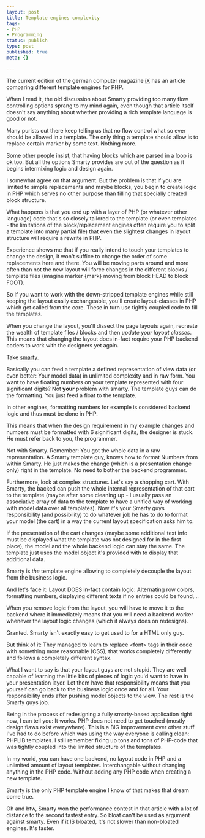 ```yaml
---
layout: post
title: Template engines complexity
tags:
- PHP
- Programming
status: publish
type: post
published: true
meta: {}

---
```

<p>The current edition of the german computer magazine <a href="http://www.heise.de/ix/">iX</a> has an article comparing different template engines for PHP.</p>
<p>When I read it, the old discussion about Smarty providing too many flow controlling options sprang to my mind again, even though that article itself doesn't say anything about whether providing a rich template language is good or not.</p>
<p>Many purists out there keep telling us that no flow control what so ever should be allowed in a template. The only thing a template should allow is to replace certain marker by some text. Nothing more.</p>
<p>Some other people insist, that having blocks which are parsed in a loop is ok too. But all the options Smarty provides are out of the question as it begins intermixing logic and design again.</p>
<p>I somewhat agree on that argument. But the problem is that if you are limited to simple replacements and maybe blocks, you begin to create logic in PHP which serves no other purpose than filling that specially created block structure.</p>
<p>What happens is that you end up with a layer of PHP (or whatever other language) code that's so closely tailored to the template (or even templates - the limitations of the block/replacement engines often require you to split a template into many partial file) that even the slightest changes in layout structure will require a rewrite in PHP.</p>
<p>Experience shows me that if you really intend to touch your templates to change the design, it won't suffice to change the order of some replacements here and there. You will be moving parts around and more often than not the new layout will force changes in the different blocks / template files (imagine marker {mark} moving from block HEAD to block FOOT).</p>
<p>So if you want to work with the down-stripped template engines while still keeping the layout easily exchangeable, you'll create layout-classes in PHP which get called from the core. These in turn use tightly coupled code to fill the templates.</p>
<p>When you change the layout, you'll dissect the page layouts again, recreate the wealth of template files / blocks and then <em>update your layout classes</em>. This means that changing the layout does in-fact require your PHP backend coders to work with the designers yet again.</p>
<p>Take <a href="http://smarty.php.net">smarty</a>.</p>
<p>Basically you can feed a template a defined representation of view data (or even better: Your model data) in unlimited complexity and in raw form. You want to have floating numbers on your template represented with four significant digits? Not <b>your</b> problem with smarty. The template guys can do the formatting. You just feed a float to the template.</p>
<p>In other engines, formatting numbers for example is considered backend logic and thus must be done in PHP.</p>
<p>This means that when the design requirement in my example changes and numbers must be formatted with 6 significant digits, the designer is stuck. He must refer back to you, the programmer.</p>
<p>Not with Smarty. Remember: You got the whole data in a raw representation. A Smarty template guy, knows how to format Numbers from within Smarty. He just makes the change (which is a presentation change only) right in the template. No need to bother the backend programmer.</p>
<p>Furthermore, look at complex structures. Let's say a shopping cart. With Smarty, the backed can push the whole internal representation of that cart to the template (maybe after some cleaning up - I usually pass an associative array of data to the template to have a unified way of working with model data over all templates). Now it's your Smarty guys responsibility (and possibility) to do whatever job he has to do to format your model (the cart) in a way the current layout specification asks him to.</p>
<p>If the presentation of the cart changes (maybe some additional text info must be displayed what the template was not designed for in the first place), the model and the whole backend logic can stay the same. The template just uses the model object it's provided with to display that additional data.</p>
<p>Smarty is <em>the</em> template engine allowing to completely decouple the layout from the business logic.</p>
<p>And let's face it: Layout DOES in-fact contain logic: Alternating row colors, formatting numbers, displaying different texts if no entries could be found,...</p>
<p>When you remove logic from the layout, you will have to move it to the backend where it immediately means that you will need a backend worker whenever the layout logic changes (which it always does on redesigns).</p>
<p>Granted. Smarty isn't exactly easy to get used to for a HTML only guy.</p>
<p>But think of it: They managed to learn to replace &lt;font&gt; tags in their code with something more reasonable (CSS), that works completely differently and follows a completely different syntax.</p>
<p>What I want to say is that your layout guys are not stupid. They are well capable of learning the little bits of pieces of logic you'd want to have in your presentation layer. Let them have that responsibility means that you yourself can go back to the business logic once and for all. Your responsibility ends after pushing model objects to the view. The rest is the Smarty guys job.</p>
<p>Being in the process of redesigning a fully smarty-based application right now, I can tell you: It works. PHP does not need to get touched (mostly - design flaws exist everywhere). This is a BIG improvement over other stuff I've had to do before which was using the way everyone is calling clean: PHPLIB templates. I still remember fixing up tons and tons of PHP-code that was tightly coupled into the limited structure of the templates.</p>
<p>In my world, you can have one backend, no layout code in PHP and a unlimited amount of layout templates. Interchangable without changing anything in the PHP code. Without adding any PHP code when creating a new template.</p>
<p>Smarty is the only PHP template engine I know of that makes that dream come true.</p>
<p>Oh and btw, Smarty won the performance contest in that article with a lot of distance to the second fastest entry. So bloat can't be used as argument against smarty. Even if it IS bloated, it's not slower than non-bloated engines. It's faster.</p>
